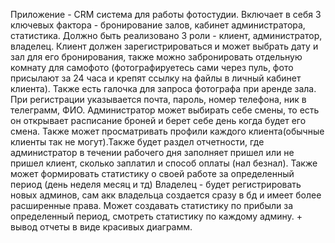 Приложение - CRM система для работы фотостудии.
Включает в себя 3 ключевых фактора - бронирование залов, кабинет администратора, статистика.
Должно быть реализовано 3 роли - клиент, администратор, владелец.
Клиент должен зарегистрироваться и может выбрать дату и зал для его бронирования, также можно забронировать отдельную комнату для самофото (фотографируетесь сами через пуль, фото присылают за 24 часа и крепят ссылку на файлы в личный кабинет клиента). Также есть галочка для запроса фотографа при аренде зала. При регистрации указывается почта, пароль, номер телефона, ник в телеграмм, ФИО.
Администратор может выбирать себе смены, то есть он открывает расписание броней и берет себе день когда будет его смена. Также может просматривать профили каждого клиента(обычные клиенты так не могут).Также будет раздел отчетности, где администратор в течении рабочего дня заполняет пришел или не пришел клиент, сколько заплатил и способ оплаты (нал безнал). Также может формировать статистику о своей работе за определенный период (день неделя месяц и тд)
Владелец - будет регистрировать новых админов, сам акк владельца создается сразу в бд и имеет более расширенные права. Может создавать статистику по прибыли за определенный период, смотреть статистику по каждому админу. + вывод отчеты в виде красивых диаграмм.
